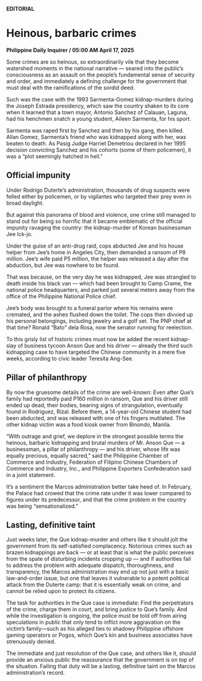 **EDITORIAL**

# Heinous, barbaric crimes

****Philippine Daily Inquirer / 05:00 AM April 17, 2025****



Some crimes are so heinous, so extraordinarily vile that they become watershed moments in the national narrative — seared into the public’s consciousness as an assault on the people’s fundamental sense of security and order, and immediately a defining challenge for the government that must deal with the ramifications of the sordid deed.

Such was the case with the 1993 Sarmenta-Gomez kidnap-murders during the Joseph Estrada presidency, which saw the country shaken to its core when it learned that a town mayor, Antonio Sanchez of Calauan, Laguna, had his henchmen snatch a young student, Aileen Sarmenta, for his sport.

Sarmenta was raped first by Sanchez and then by his gang, then killed. Allan Gomez, Sarmenta’s friend who was kidnapped along with her, was beaten to death. As Pasig Judge Harriet Demetriou declared in her 1995 decision convicting Sanchez and his cohorts (some of them policemen), it was a “plot seemingly hatched in hell.”

## Official impunity

Under Rodrigo Duterte’s administration, thousands of drug suspects were felled either by policemen, or by vigilantes who targeted their prey even in broad daylight.

But against this panorama of blood and violence, one crime still managed to stand out for being so horrific that it became emblematic of the official impunity ravaging the country: the kidnap-murder of Korean businessman Jee Ick-jo.

Under the guise of an anti-drug raid, cops abducted Jee and his house helper from Jee’s home in Angeles City, then demanded a ransom of P8 million. Jee’s wife paid P5 million, the helper was released a day after the abduction, but Jee was nowhere to be found.

That was because, on the very day he was kidnapped, Jee was strangled to death inside his black van — which had been brought to Camp Crame, the national police headquarters, and parked just several meters away from the office of the Philippine National Police chief.

Jee’s body was brought to a funeral parlor where his remains were cremated, and the ashes flushed down the toilet. The cops then divvied up his personal belongings, including jewelry and a golf set. The PNP chief at that time? Ronald “Bato” dela Rosa, now the senator running for reelection.

To this grisly list of historic crimes must now be added the recent kidnap-slay of business tycoon Anson Que and his driver — already the third such kidnapping case to have targeted the Chinese community in a mere five weeks, according to civic leader Teresita Ang-See.

## Pillar of philanthropy

By now the gruesome details of the crime are well-known: Even after Que’s family had reportedly paid P160 million in ransom, Que and his driver still ended up dead, their bodies, bearing signs of strangulation, eventually found in Rodriguez, Rizal. Before them, a 14-year-old Chinese student had been abducted, and was released with one of his fingers mutilated. The other kidnap victim was a food kiosk owner from Binondo, Manila.

“With outrage and grief, we deplore in the strongest possible terms the heinous, barbaric kidnapping and brutal murders of Mr. Anson Que — a businessman, a pillar of philanthropy — and his driver, whose life was equally precious, equally sacred,” said the Philippine Chamber of Commerce and Industry, Federation of Filipino Chinese Chambers of Commerce and Industry, Inc., and Philippine Exporters Confederation said in a joint statement.

It’s a sentiment the Marcos administration better take heed of. In February, the Palace had crowed that the crime rate under it was lower compared to figures under its predecessor, and that the crime problem in the country was being “sensationalized.”

## Lasting, definitive taint

Just weeks later, the Que kidnap-murder and others like it should jolt the government from its self-satisfied complacency. Notorious crimes such as brazen kidnappings are back — or at least that is what the public perceives from the spate of disturbing incidents cropping up — and if authorities fail to address the problem with adequate dispatch, thoroughness, and transparency, the Marcos administration may end up not just with a basic law-and-order issue, but one that leaves it vulnerable to a potent political attack from the Duterte camp: that it is essentially weak on crime, and cannot be relied upon to protect its citizens.

The task for authorities in the Que case is immediate: Find the perpetrators of the crime, charge them in court, and bring justice to Que’s family. And while the investigation is ongoing, the police must be told off from airing speculations in public that only tend to inflict more aggravation on the victim’s family—such as his alleged ties to shadowy Philippine offshore gaming operators or Pogos, which Que’s kin and business associates have strenuously denied.

The immediate and just resolution of the Que case, and others like it, should provide an anxious public the reassurance that the government is on top of the situation. Failing that duty will be a lasting, definitive taint on the Marcos administration’s record.